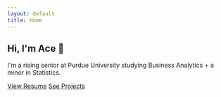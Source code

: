 ```yaml
---
layout: default
title: Home
---
```


<section class="hero">
  <h1>Hi, I'm Ace 👋</h1>
  <p>I'm a rising senior at Purdue University studying Business Analytics + a minor in Statistics.</p>
  <a href="/resume.html" class="btn">View Resume</a>
  <a href="/projects/" class="btn-outline">See Projects</a>
</section>
